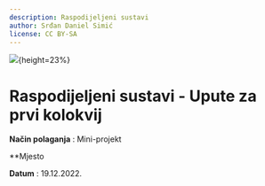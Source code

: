 ```yaml
---
description: Raspodijeljeni sustavi
author: Srđan Daniel Simić
license: CC BY-SA
---
```


![](fipu.png){height=23%}

# Raspodijeljeni sustavi - Upute za prvi kolokvij

**Način polaganja** : Mini-projekt

**Mjesto

**Datum** : 19.12.2022.


